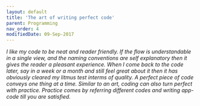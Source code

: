 ```yaml
---
layout: default
title: 'The art of writing perfect code'
parent: Programming
nav_order: 4
modifiedDate: 09-Sep-2017
---
```

<em>I like my code to be neat and reader friendly. If the flow is understandable in a single view, and the naming conventions are self explanatory then it gives the reader a pleasant experience. When I come back to the code later, say in a week or a month and still feel great about it then it has obviously cleared my litmus test interms of quality. A perfect piece of code conveys one thing at a time. Similar to an art, coding can also turn perfect with practice. Practice comes by referring different codes and writing app-code till you are satisfied.  </em>
